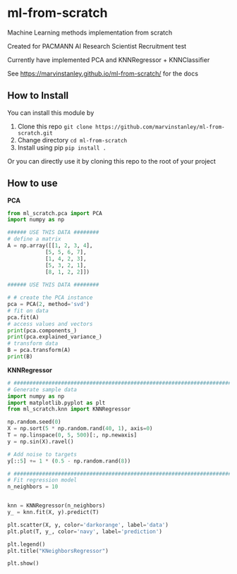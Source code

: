 # ml-from-scratch
Machine Learning methods implementation from scratch

Created for PACMANN AI Research Scientist Recruitment test

Currently have implemented PCA and KNNRegressor + KNNClassifier

See https://marvinstanley.github.io/ml-from-scratch/ for the docs

## How to Install
You can install this module by

1. Clone this repo
    `git clone https://github.com/marvinstanley/ml-from-scratch.git`
2. Change directory
    `cd ml-from-scratch`
3. Install using pip
    `pip install .`

Or you can directly use it by cloning this repo to the root of your project

## How to use
**PCA**
```python
from ml_scratch.pca import PCA
import numpy as np

###### USE THIS DATA ########
# define a matrix
A = np.array([[1, 2, 3, 4], 
            [5, 5, 6, 7], 
            [1, 4, 2, 3], 
            [5, 3, 2, 1],
            [8, 1, 2, 2]])
            
###### USE THIS DATA ########

# # create the PCA instance
pca = PCA(2, method='svd')
# fit on data
pca.fit(A)
# access values and vectors
print(pca.components_)
print(pca.explained_variance_)
# transform data
B = pca.transform(A)
print(B)
```

**KNNRegressor**
```python
# #############################################################################
# Generate sample data
import numpy as np
import matplotlib.pyplot as plt
from ml_scratch.knn import KNNRegressor

np.random.seed(0)
X = np.sort(5 * np.random.rand(40, 1), axis=0)
T = np.linspace(0, 5, 500)[:, np.newaxis]
y = np.sin(X).ravel()

# Add noise to targets
y[::5] += 1 * (0.5 - np.random.rand(8))

# #############################################################################
# Fit regression model
n_neighbors = 10


knn = KNNRegressor(n_neighbors)
y_ = knn.fit(X, y).predict(T)

plt.scatter(X, y, color='darkorange', label='data')
plt.plot(T, y_, color='navy', label='prediction')

plt.legend()
plt.title("KNeighborsRegressor")

plt.show()
```
